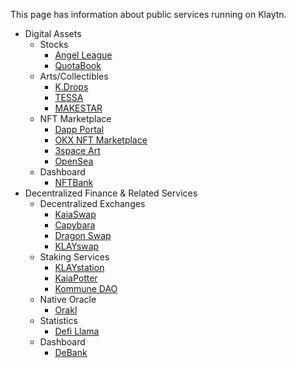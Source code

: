 This page has information about public services running on Klaytn.

* Digital Assets
  * Stocks
    * [Angel League](https://www.angelleague.io/tabs/home)
    * [QuotaBook](https://www.quotabook.com/en)
  * Arts/Collectibles
    * [K.Drops](https://klipdrops.com/)
    * [TESSA](https://www.tessa.art/#/)
    * [MAKESTAR](https://www.makestar.co/)
  * NFT Marketplace
    * [Dapp Portal](https://www.dappportal.io/market)
  	* [OKX NFT Marketplace](https://web3.okx.com/nft)
    * [3space Art](https://3space.art/)
    * [OpenSea](https://opensea.io/)
  * Dashboard
    * [NFTBank](https://nftbank.ai/)
* Decentralized Finance & Related Services
  * Decentralized Exchanges
    * [KaiaSwap](https://kaiaswap.org/trade/swap)
    * [Capybara](https://www.capybara.exchange/)
    * [Dragon Swap](https://dgswap.io/)
    * [KLAYswap](https://klayswap.com/)
  * Staking Services
    * [KLAYstation](https://klaystation.io/)
    * [KaiaPotter](https://kaiapotter.hashkey.cloud/)
    * [Kommune DAO](https://kommunedao.xyz/en/staking)
  * Native Oracle
    * [Orakl](https://www.orakl.network/)
  * Statistics
    * [Defi Llama](https://defillama.com/chain/Klaytn)
  * Dashboard
    * [DeBank](https://debank.com/)
